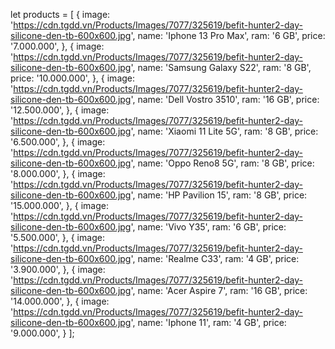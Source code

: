 let products = [
{
image: 'https://cdn.tgdd.vn/Products/Images/7077/325619/befit-hunter2-day-silicone-den-tb-600x600.jpg',
name: 'Iphone 13 Pro Max',
ram: '6 GB',
price: '7.000.000',
},
{
image: 'https://cdn.tgdd.vn/Products/Images/7077/325619/befit-hunter2-day-silicone-den-tb-600x600.jpg',
name: 'Samsung Galaxy S22',
ram: '8 GB',
price: '10.000.000',
},
{
image: 'https://cdn.tgdd.vn/Products/Images/7077/325619/befit-hunter2-day-silicone-den-tb-600x600.jpg',
name: 'Dell Vostro 3510',
ram: '16 GB',
price: '12.500.000',
},
{
image: 'https://cdn.tgdd.vn/Products/Images/7077/325619/befit-hunter2-day-silicone-den-tb-600x600.jpg',
name: 'Xiaomi 11 Lite 5G',
ram: '8 GB',
price: '6.500.000',
},
{
image: 'https://cdn.tgdd.vn/Products/Images/7077/325619/befit-hunter2-day-silicone-den-tb-600x600.jpg',
name: 'Oppo Reno8 5G',
ram: '8 GB',
price: '8.000.000',
},
{
image: 'https://cdn.tgdd.vn/Products/Images/7077/325619/befit-hunter2-day-silicone-den-tb-600x600.jpg',
name: 'HP Pavilion 15',
ram: '8 GB',
price: '15.000.000',
},
{
image: 'https://cdn.tgdd.vn/Products/Images/7077/325619/befit-hunter2-day-silicone-den-tb-600x600.jpg',
name: 'Vivo Y35',
ram: '6 GB',
price: '5.500.000',
},
{
image: 'https://cdn.tgdd.vn/Products/Images/7077/325619/befit-hunter2-day-silicone-den-tb-600x600.jpg',
name: 'Realme C33',
ram: '4 GB',
price: '3.900.000',
},
{
image: 'https://cdn.tgdd.vn/Products/Images/7077/325619/befit-hunter2-day-silicone-den-tb-600x600.jpg',
name: 'Acer Aspire 7',
ram: '16 GB',
price: '14.000.000',
},
{
image: 'https://cdn.tgdd.vn/Products/Images/7077/325619/befit-hunter2-day-silicone-den-tb-600x600.jpg',
name: 'Iphone 11',
ram: '4 GB',
price: '9.000.000',
}
];